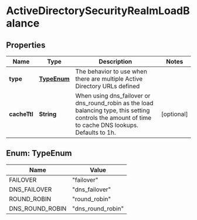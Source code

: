 # ActiveDirectorySecurityRealmLoadBalance

## Properties
Name | Type | Description | Notes
------------ | ------------- | ------------- | -------------
**type** | [**TypeEnum**](#TypeEnum) | The behavior to use when there are multiple Active Directory URLs defined | 
**cacheTtl** | **String** | When using dns_failover or dns_round_robin as the load balancing type, this setting controls the amount of time to cache DNS lookups. Defaults to 1h. |  [optional]

<a name="TypeEnum"></a>
## Enum: TypeEnum
Name | Value
---- | -----
FAILOVER | &quot;failover&quot;
DNS_FAILOVER | &quot;dns_failover&quot;
ROUND_ROBIN | &quot;round_robin&quot;
DNS_ROUND_ROBIN | &quot;dns_round_robin&quot;
